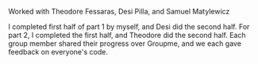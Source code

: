 Worked with Theodore Fessaras, Desi Pilla, and Samuel Matylewicz

I completed first half of part 1 by myself, and Desi did the second half. 
For part 2, I completed the first half, and Theodore did the second half. Each group member shared their progress over Groupme, and we each gave feedback on everyone's code.
